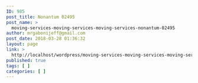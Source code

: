 ```yaml
---
ID: 985
post_title: Nonantum 02495
post_name: >
  moving-services-moving-services-moving-services-nonantum-02495
author: mrgabonijeff@gmail.com
post_date: 2018-03-28 01:36:32
layout: page
link: >
  http://localhost/wordpress/moving-services-moving-services-moving-services-nonantum-02495/
published: true
tags: [ ]
categories: [ ]
---
```

